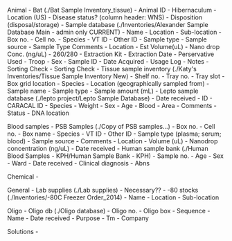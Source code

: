 Animal
	- Bat (./Bat Sample Inventory_tissue)
		- Animal ID
		- Hibernaculum
		- Location (US)
		- Disease status? (column header: WNS)
		- Disposition (disposal/storage)
	- Sample database (./Inventories/Alexander Sample Database Main - admin only CURRENT)
		- Name
		- Location
		- Sub-location
		- Box no.
		- Cell no.
		- Species
		- VT ID
		- Other ID
		- Sample type
		- Sample source
		- Sample Type Comments
		- Location
		- Est Volume(uL)
		- Nano drop Conc. (ng/uL)
		- 260/280
		- Extraction Kit
		- Extraction Date
		- Perservative Used
		- Troop
		- Sex
		- Sample ID
		- Date Acquired
		- Usage Log
		- Notes
		- Sorting Check
		- Sorting Check
	- Tissue sample inventory (./Katy's Inventories/Tissue Sample Inventory New)
		- Shelf no.
		- Tray no.
		- Tray slot
		- Box grid location
		- Species
		- Location (geographically sampled from)
		- Sample name
		- Sample type
		- Sample amount (mL)
	- Lepto sample database (./lepto project/Lepto Sample Database)
		- Date received
		- ID
		- CARACAL ID
		- Species
		- Weight
		- Sex
		- Age
		- Blood
		- Area
		- Comments
		- Status
		- DNA location

Blood samples
	- PSB Samples (./Copy of PSB samples...)
		- Box no.
		- Cell no.
		- Box name
		- Species
		- VT ID
		- Other ID
		- Sample type (plasma; serum; blood)
		- Sample source
		- Comments
		- Location
		- Volume (uL)
		- Nanodrop concentration (ng/uL)
		- Date received
	- Human sample bank (./Human Blood Samples - KPH/Human Sample Bank - KPH)
		- Sample no.
		- Age
		- Sex
		- Ward
		- Date received
		- Clinical diagnosis
		- Abns

Chemical
	- 

General
	- Lab supplies (./Lab supplies)
		- Necessary??
	- -80 stocks (./Inventories/-80C Freezer Order_2014)
		- Name
		- Location
		- Sub-location

Oligo
	- Oligo db (./Oligo database)
		- Oligo no.
		- Oligo box
		- Sequence
		- Name
		- Date received
		- Purpose
		- Tm
		- Company

Solutions
	- 